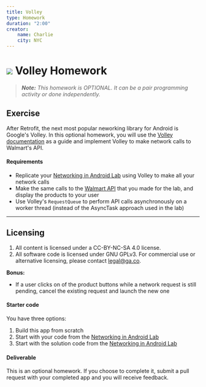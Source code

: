 ```yaml
---
title: Volley
type: Homework
duration: "2:00"
creator:
    name: Charlie
    city: NYC
---
```


# ![](https://ga-dash.s3.amazonaws.com/production/assets/logo-9f88ae6c9c3871690e33280fcf557f33.png) Volley Homework

> ***Note:*** _This homework is OPTIONAL. It can be a pair programming activity or done independently._

## Exercise

After Retrofit, the next most popular neworking library for Android is Google's Volley. In this optional homework, you will use the [Volley documentation](https://developer.android.com/training/volley/index.html) as a guide and implement Volley to make network calls to Walmart's API.

#### Requirements

- Replicate your [Networking in Android Lab](https://github.com/ga-adi-nyc/networking-in-android-lab) using Volley to make all your network calls
- Make the same calls to the [Walmart API](https://developer.walmartlabs.com/io-docs) that you made for the lab, and display the products to your user
- Use Volley's `RequestQueue` to perform API calls asynchronously on a worker thread (instead of the AsyncTask approach used in the lab)

---

## Licensing
1. All content is licensed under a CC-BY-NC-SA 4.0 license. 
2. All software code is licensed under GNU GPLv3. For commercial use or alternative licensing, please contact legal@ga.co.

**Bonus:**
- If a user clicks on of the product buttons while a network request is still pending, cancel the existing request and launch the new one

#### Starter code

You have three options:

1. Build this app from scratch
1. Start with your code from the [Networking in Android Lab](https://github.com/ga-adi-nyc/networking-in-android-lab)
1. Start with the solution code from the [Networking in Android Lab](https://github.com/ga-adi-nyc/networking-in-android-lab)

#### Deliverable

This is an optional homework. If you choose to complete it, submit a pull request with your completed app and you will receive feedback.
